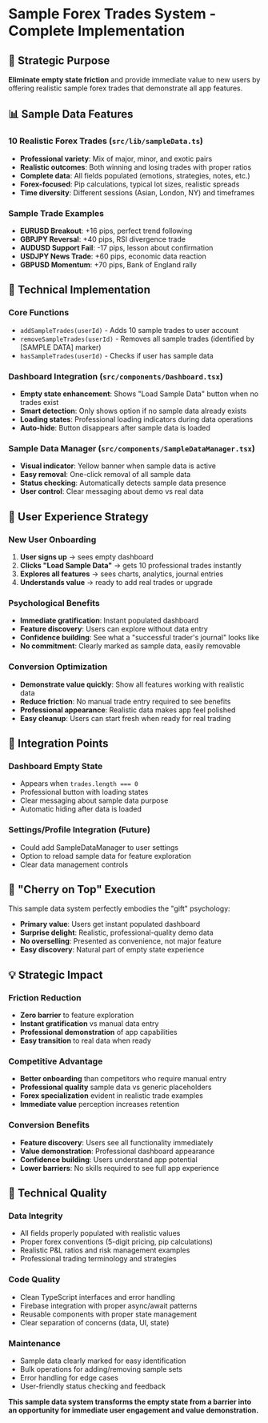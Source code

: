 # Sample Forex Trades System - Complete Implementation

## 🎯 Strategic Purpose

**Eliminate empty state friction** and provide immediate value to new users by offering realistic sample forex trades that demonstrate all app features.

## 📊 Sample Data Features

### **10 Realistic Forex Trades** (`src/lib/sampleData.ts`)
- **Professional variety**: Mix of major, minor, and exotic pairs
- **Realistic outcomes**: Both winning and losing trades with proper ratios
- **Complete data**: All fields populated (emotions, strategies, notes, etc.)
- **Forex-focused**: Pip calculations, typical lot sizes, realistic spreads
- **Time diversity**: Different sessions (Asian, London, NY) and timeframes

### **Sample Trade Examples**
- **EURUSD Breakout**: +16 pips, perfect trend following
- **GBPJPY Reversal**: +40 pips, RSI divergence trade  
- **AUDUSD Support Fail**: -17 pips, lesson about confirmation
- **USDJPY News Trade**: +60 pips, economic data reaction
- **GBPUSD Momentum**: +70 pips, Bank of England rally

## 🔧 Technical Implementation

### **Core Functions**
- `addSampleTrades(userId)` - Adds 10 sample trades to user account
- `removeSampleTrades(userId)` - Removes all sample trades (identified by [SAMPLE DATA] marker)
- `hasSampleTrades(userId)` - Checks if user has sample data

### **Dashboard Integration** (`src/components/Dashboard.tsx`)
- **Empty state enhancement**: Shows "Load Sample Data" button when no trades exist
- **Smart detection**: Only shows option if no sample data already exists
- **Loading states**: Professional loading indicators during data operations
- **Auto-hide**: Button disappears after sample data is loaded

### **Sample Data Manager** (`src/components/SampleDataManager.tsx`)
- **Visual indicator**: Yellow banner when sample data is active
- **Easy removal**: One-click removal of all sample data
- **Status checking**: Automatically detects sample data presence
- **User control**: Clear messaging about demo vs real data

## 🎯 User Experience Strategy

### **New User Onboarding**
1. **User signs up** → sees empty dashboard
2. **Clicks "Load Sample Data"** → gets 10 professional trades instantly
3. **Explores all features** → sees charts, analytics, journal entries
4. **Understands value** → ready to add real trades or upgrade

### **Psychological Benefits**
- **Immediate gratification**: Instant populated dashboard
- **Feature discovery**: Users can explore without data entry
- **Confidence building**: See what a "successful trader's journal" looks like
- **No commitment**: Clearly marked as sample data, easily removable

### **Conversion Optimization**
- **Demonstrate value quickly**: Show all features working with realistic data
- **Reduce friction**: No manual trade entry required to see benefits
- **Professional appearance**: Realistic data makes app feel polished
- **Easy cleanup**: Users can start fresh when ready for real trading

## 📱 Integration Points

### **Dashboard Empty State**
- Appears when `trades.length === 0`
- Professional button with loading states
- Clear messaging about sample data purpose
- Automatic hiding after data is loaded

### **Settings/Profile Integration** (Future)
- Could add SampleDataManager to user settings
- Option to reload sample data for feature exploration
- Clear data management controls

## 🎁 "Cherry on Top" Execution

This sample data system perfectly embodies the "gift" psychology:
- **Primary value**: Users get instant populated dashboard
- **Surprise delight**: Realistic, professional-quality demo data
- **No overselling**: Presented as convenience, not major feature
- **Easy discovery**: Natural part of empty state experience

## 💡 Strategic Impact

### **Friction Reduction**
- **Zero barrier** to feature exploration
- **Instant gratification** vs manual data entry
- **Professional demonstration** of app capabilities
- **Easy transition** to real data when ready

### **Competitive Advantage**
- **Better onboarding** than competitors who require manual entry
- **Professional quality** sample data vs generic placeholders
- **Forex specialization** evident in realistic trade examples
- **Immediate value** perception increases retention

### **Conversion Benefits**
- **Feature discovery**: Users see all functionality immediately
- **Value demonstration**: Professional dashboard appearance
- **Confidence building**: Users understand app potential
- **Lower barriers**: No skills required to see full app experience

## 🚀 Technical Quality

### **Data Integrity**
- All fields properly populated with realistic values
- Proper forex conventions (5-digit pricing, pip calculations)
- Realistic P&L ratios and risk management examples
- Professional trading terminology and strategies

### **Code Quality**
- Clean TypeScript interfaces and error handling
- Firebase integration with proper async/await patterns
- Reusable components with proper state management
- Clear separation of concerns (data, UI, state)

### **Maintenance**
- Sample data clearly marked for easy identification
- Bulk operations for adding/removing sample sets
- Error handling for edge cases
- User-friendly status checking and feedback

**This sample data system transforms the empty state from a barrier into an opportunity for immediate user engagement and value demonstration.**